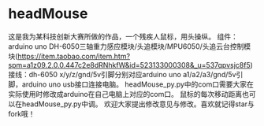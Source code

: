 # headMouse
这是我为某科技创新大赛所做的作品，一个残疾人鼠标，用头操纵。
组件：
arduino uno
DH-6050三轴重力感应模块/头追模块/MPU6050/头追云台控制模块(https://item.taobao.com/item.htm?spm=a1z09.2.0.0.447c2e8dRNhkfW&id=523133000308&_u=537qpvsjc8f5)
接线：dh-6050 x/y/z/gnd/5v引脚分别对应arduino uno a1/a2/a3/gnd/5v引脚，arduino uno usb接口连接电脑。
headMouse_py.py中的com口需要大家在实际使用时修改成arduino在自己电脑上对应的com口。
鼠标的每次移动距离也可以在headMouse_py.py中调。
欢迎大家提出修改意见与修改。喜欢就记得star与fork哦！
